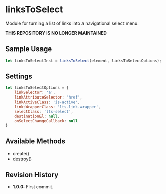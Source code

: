 # linksToSelect
Module for turning a list of links into a navigational select menu.

**THIS REPOSITORY IS NO LONGER MAINTAINED**

## Sample Usage
``` javascript
let linksToSelectInst = linksToSelect(element, linksToSelectOptions);
```

## Settings
``` javascript
let linksToSelectOptions = {
	linkSelector: 'a',
    linkAttributeSelector: 'href',
    linkActiveClass: 'is-active',
    linksWrapperClass: 'lts-link-wrapper',
    selectClass: 'lts-select',
    destinationEl: null,
    onSelectChangeCallback: null
}
```

## Available Methods
* create()
* destroy()

## Revision History
* **1.0.0:** First commit.
